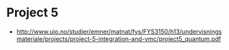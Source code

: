 # Project 5

- http://www.uio.no/studier/emner/matnat/fys/FYS3150/h13/undervisningsmateriale/projects/project-5-integration-and-vmc/project5_quantum.pdf
